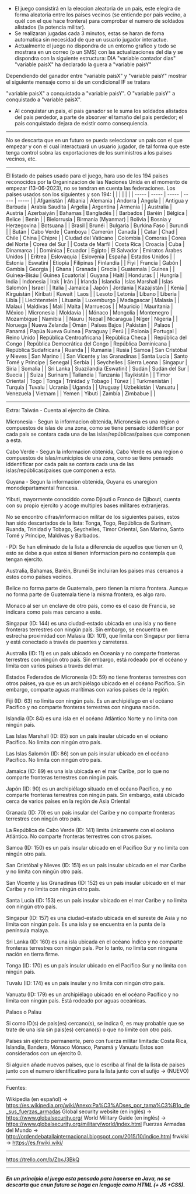 * El juego consistirá en la eleccion aleatoria de un pais, este elegira de forma aleatoria entre los paises vecinos (se entiende por pais vecino, a quél con el que hace frontera) para comprobar el numero de soldados alistados (la potencia militar).
* Se realizaran jugadas cada 3 minutos, estas se haran de foma automatica sin necesidad de que un usuario jugador interactue.
* Actualmente el juego no dispondra de un entorno grafico y todo se mostrara en un correo (o un SMS) con las actualizaciones del dia y se dispondra con la siguiente estructura:
DIA "variable contador dias"
"variable paisX" ha declarado la guera a "variable paisY"

Dependiendo del ganador entre "variable paisX" y "variable paisY" mostrar el siguiente mensaje como si de un condicional IF se tratara

"variable paisX" a conquistado a "variable paisY". 
O
"variable paisY" a conquistado a "variable paisX".

* Al conquistar un pais, el pais ganador se le suma los soldados alistados del pais perdedor, a parte de absorver el tamaño del pais perdedor; el pais conquistado dejara de existir como consequiencia.

---
No se descarta que en un futuro se pueda seleccionar un pais con el que empezar y con el cual interactuará un usuario jugador, de tal forma que este tenga control sobra las exportaciones de los suministros a los paises vecinos, etc.

---

El listado de paises usado para el juego, hara uso de los 194 paises reconocidos por la Organinzacion de las Naciones Unida en el momento de empezar (13-06-2023), no se tendran en cuenta las federaciones.
Los paises usados son los siguientes y son 194:
|       |       |       |       |       |
| ----- | ----- | ----- | ----- | ----- |
| Afganistán | Albania | Alemania | Andorra | Angola |
| Antigua y Barbuda | Arabia Saudita | Argelia | Argentina | Armenia |
| Australia | Austria | Azerbaiyán | Bahamas | Bangladés |
| Barbados | Baréin | Bélgica | Belice | Benín |
| Bielorrusia | Birmania (Myanmar) | Bolivia | Bosnia y Herzegovina | Botsuana |
| Brasil | Brunéi | Bulgaria | Burkina Faso | Burundi |
| Bután | Cabo Verde | Camboya | Camerún | Canadá |
| Catar | Chad | Chile | China | Chipre |
| Ciudad del Vaticano | Colombia | Comoras | Corea del Norte | Corea del Sur |
| Costa de Marfil | Costa Rica | Croacia | Cuba | Dinamarca |
| Dominica | Ecuador | Egipto | El Salvador | Emiratos Árabes Unidos |
| Eritrea | Eslovaquia | Eslovenia | España | Estados Unidos |
| Estonia | Eswatini | Etiopía | Filipinas | Finlandia |
| Fiyi | Francia | Gabón | Gambia | Georgia |
| Ghana | Granada | Grecia | Guatemala | Guinea |
| Guinea-Bisáu | Guinea Ecuatorial | Guyana | Haití | Honduras |
| Hungría | India | Indonesia | Irak | Irán |
| Irlanda | Islandia | Islas Marshall | Islas Salomón | Israel |
| Italia | Jamaica | Japón | Jordania | Kazajistán |
| Kenia | Kirguistán | Kiribati | Kuwait | Laos |
| Lesoto | Letonia | Líbano | Liberia | Libia |
| Liechtenstein | Lituania | Luxemburgo | Madagascar | Malasia |
| Malaui | Maldivas | Malí | Malta | Marruecos |
| Mauricio | Mauritania | México | Micronesia | Moldavia |
| Mónaco | Mongolia | Montenegro | Mozambique | Namibia |
| Nauru | Nepal | Nicaragua | Níger | Nigeria |
| Noruega | Nueva Zelanda | Omán | Países Bajos | Pakistán |
| Palaos | Panamá | Papúa Nueva Guinea | Paraguay | Perú |
| Polonia | Portugal | Reino Unido | República Centroafricana | República Checa |
| República del Congo | República Democrática del Congo | República Dominicana | República Sudafricana | Ruanda |
| Rumania | Rusia | Samoa | San Cristóbal y Nieves | San Marino |
| San Vicente y las Granadinas | Santa Lucía | Santo Tomé y Príncipe | Senegal | Serbia |
| Seychelles | Sierra Leona | Singapur | Siria | Somalia |
| Sri Lanka | Suazilandia (Eswatini) | Sudán | Sudán del Sur | Suecia |
| Suiza | Surinam | Tailandia | Tanzania | Tayikistán |
| Timor Oriental | Togo | Tonga | Trinidad y Tobago | Túnez |
| Turkmenistán | Turquía | Tuvalu | Ucrania | Uganda |
| Uruguay | Uzbekistán | Vanuatu | Venezuela | Vietnam |
| Yemen | Yibuti | Zambia | Zimbabue |       |

---

Extra: Taiwán - Cuenta al ejercito de China.

Micronesia - Segun la informacion obtenida, Micronesia es una region o compuestos de islas de una zona, como se tiene pensado iddentificar por cada pais se contara cada una de las islas/repúblicas/paises que componen a esta.

Cabo Verde - Segun la informacion obtenida, Cabo Verde es una region o compuestos de islas/municipios de una zona, como se tiene pensado iddentificar por cada pais se contara cada una de las islas/repúblicas/paises que componen a esta.

Guyana - Segun la informacion obtenida, Guyana es unaregion monodepartamental francesa.

Yibuti, mayormente conociddo como Djiouti o Franco de Djibouti, cuenta con su propio ejercito y acoge multiples bases militares extranjeras.

No se encontro cifras/informacion militar de los siguientes paises, estos han sido descartados de la lista: Tonga, Togo, República de Surinam, Ruanda, Trinidad y Tobago, Seychelles, Timor Oriental, San Marino, Santo Tomé y Príncipe, Maldivas y Barbados.

· PD: Se han eliminado de la lista a diferencia de aquellos que tienen un 0, esto se debe a que estos si tienen informacion pero no contempla que tengan ejercito.

Australia, Bahamas, Baréin, Brunéi Se incluiran los paises mas cercanos a estos como paises vecinos.

Belice no forma parte de Guatemala, pero tienen la misma frontera. Aunque no forma parte de Guatemala tiene la misma frontera, es algo raro.

Monaco al ser un enclave de otro pais, como es el caso de Francia, se indicara como pais mas cercano a este.

Singapur (ID: 144) es una ciudad-estado ubicada en una isla y no tiene fronteras terrestres con ningún país. Sin embargo, se encuentra en estrecha proximidad con Malasia (ID: 101), que limita con Singapur por tierra y está conectado a través de puentes y carreteras.

Australia (ID: 11) es un país ubicado en Oceanía y no comparte fronteras terrestres con ningún otro país. Sin embargo, está rodeado por el océano y limita con varios países a través del mar.

Estados Federados de Micronesia (ID: 59) no tiene fronteras terrestres con otros países, ya que es un archipiélago ubicado en el océano Pacífico. Sin embargo, comparte aguas marítimas con varios países de la región.

Fiji (ID: 63) no limita con ningún país. Es un archipiélago en el océano Pacífico y no comparte fronteras terrestres con ninguna nación.

Islandia (ID: 84) es una isla en el océano Atlántico Norte y no limita con ningún país.

Las Islas Marshall (ID: 85) son un país insular ubicado en el océano Pacífico. No limita con ningún otro país.

Las Islas Salomón (ID: 86) son un país insular ubicado en el océano Pacífico. No limita con ningún otro país.

Jamaica (ID: 89) es una isla ubicada en el mar Caribe, por lo que no comparte fronteras terrestres con ningún país.

Japón (ID: 90) es un archipiélago situado en el océano Pacífico, y no comparte fronteras terrestres con ningún país. Sin embargo, está ubicado cerca de varios países en la región de Asia Oriental

Granada (ID: 70) es un país insular del Caribe y no comparte fronteras terrestres con ningún otro país.

La República de Cabo Verde (ID: 141)  limita únicamente con el océano Atlántico. No comparte fronteras terrestres con otros países.

Samoa (ID: 150) es un país insular ubicado en el Pacífico Sur y no limita con ningún otro país.

San Cristóbal y Nieves (ID: 151) es un país insular ubicado en el mar Caribe y no limita con ningún otro país.

San Vicente y las Granadinas (ID: 152) es un país insular ubicado en el mar Caribe y no limita con ningún otro país.

Santa Lucía (ID: 153) es un país insular ubicado en el mar Caribe y no limita con ningún otro país.

Singapur (ID: 157) es una ciudad-estado ubicada en el sureste de Asia y no limita con ningún país. Es una isla y se encuentra en la punta de la península malaya.

Sri Lanka (ID: 160) es una isla ubicada en el océano Índico y no comparte fronteras terrestres con ningún país. Por lo tanto, no limita con ninguna nación en tierra firme.

Tonga (ID: 170) es un país insular ubicado en el Pacífico Sur y no limita con ningún país.

Tuvalu (ID: 174) es un país insular y no limita con ningún otro país.

Vanuatu (ID: 179) es un archipiélago ubicado en el océano Pacífico y no limita con ningún país. Está rodeado por aguas oceánicas.

Palaos o Palau

Si como ID(s) de pais(es) cercano(s), se indica 0, es muy probable que se trate de una isla sin pais(es) cercano(s) o que no limite con otro pais.

Países sin ejército permanente, pero con fuerza militar limitada: Costa Rica, Islandia, Bandera, Mónaco Mónaco, Panamá y Vanuatu Estos son considerados con un ejercito 0.

Si alguien añade nuevos paises, que lo escriba al final de la lista de paises junto con el numero identificativo para la lista junto con el sufijo  -> (NUEVO)

---
Fuentes:

Wikipedia (en español) -> https://es.wikipedia.org/wiki/Anexo:Pa%C3%ADses_por_tama%C3%B1o_de_sus_fuerzas_armadas
Global security website (en inglés) -> https://www.globalsecurity.org/
World Military Guide (en inglés) -> https://www.globalsecurity.org/military/world/index.html
Fuerzas Armadas del Mundo -> http://ordendebatallainternacional.blogspot.com/2015/10/indice.html
frwkiki -> https://es.frwiki.wiki/

---
https://trello.com/b/ZbxJ3BkQ

---
##### En un principio el juego esta pensado para hacerse en Java, no se descarta que enun futuro se haga en lenguaje como HTML (+ JS +CSS).
